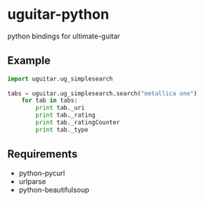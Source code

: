 uguitar-python
==============

python bindings for ultimate-guitar

Example
-------
```python
import uguitar.ug_simplesearch
    
tabs = uguitar.ug_simplesearch.search("metallica one")
    for tab in tabs:
        print tab._uri
        print tab._rating
        print tab._ratingCounter
        print tab._type
```
Requirements
------------

 * python-pycurl
 * urlparse
 * python-beautifulsoup

